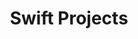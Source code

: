---
layout: posts
title: "Swift Projects"
permalink: /swift-projects/
author_profile: true
header:
  image: "/images/sandiego-downtown-banner.jpg"
---
